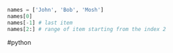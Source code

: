 ```python
names = ['John', 'Bob', 'Mosh']
names[0]
names[-1] # last item
names[2:] # range of item starting from the index 2
```

#python